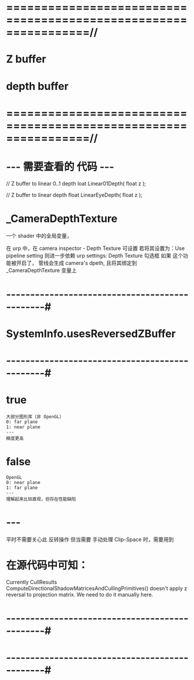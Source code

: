 # ================================================================//
#                   Z buffer
#                  depth buffer
# ================================================================//






# --- 需要查看的 代码 ---
// Z buffer to linear 0..1 depth
loat Linear01Depth( float z );

// Z buffer to linear depth
float LinearEyeDepth( float z );



# _CameraDepthTexture
一个 shader 中的全局变量，

在 urp 中，在 camera inspector - Depth Texture 可设置
若将其设置为：Use pipeline setting
则进一步依赖 urp settings: Depth Texture 勾选框
如果 这个功能被开启了，
管线会生成 camera's dpeth, 且将其绑定到 _CameraDepthTexture 变量上






# ----------------------------------------------#
#        SystemInfo.usesReversedZBuffer
# ----------------------------------------------#
# true
    大部分图形库（非 OpenGL）
    0: far plane
    1: near plane
    ---
    精度更高

# false
    OpenGL
    0: near plane
    1: far plane
    ---
    理解起来比较直观，但存在性能缺陷

# ---
平时不需要关心此 反转操作
但当需要 手动处理 Clip-Space 时，需要用到

# 在源代码中可知：
Currently CullResults ComputeDirectionalShadowMatricesAndCullingPrimitives() doesn't
apply z reversal to projection matrix. We need to do it manually here.



# ----------------------------------------------#
#             
# ----------------------------------------------#


